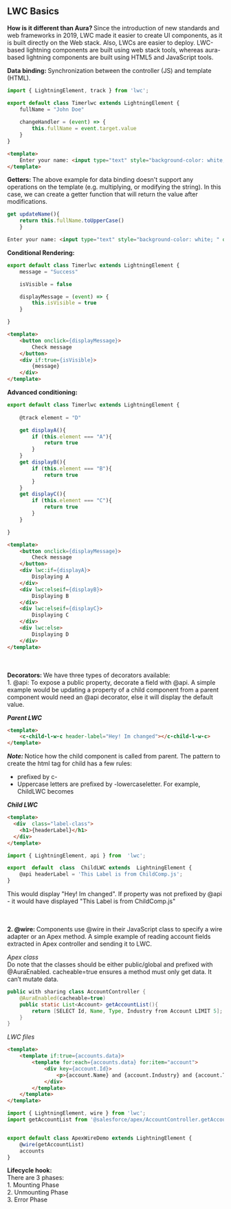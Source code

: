 ## LWC Basics

<b>How is it different than Aura? </b>Since the introduction of new standards and web frameworks in 2019, LWC made it easier to create UI components, as it is built directly on the Web stack. Also, LWCs are easier to deploy. LWC-based lightning components are built using web stack tools, whereas aura-based lightning components are built using HTML5 and JavaScript tools.

<b>Data binding: </b>Synchronization between the controller (JS) and template (HTML). 

```javascript
import { LightningElement, track } from 'lwc';

export default class Timerlwc extends LightningElement {
    fullName = "John Doe"
    
    changeHandler = (event) => {
        this.fullName = event.target.value
    }
}
```

```html
<template>
    Enter your name: <input type="text" style="background-color: white; " onkeyup = {changeHandler}>{fullName}
</template>
```

<b>Getters: </b>The above example for data binding doesn't support any operations on the template (e.g. multiplying, or modifying the string). In this case, we can create a getter function that will return the value after modifications. 

```javascript
get updateName(){
    return this.fullName.toUpperCase()
    }
```

```html
Enter your name: <input type="text" style="background-color: white; " onkeyup = {changeHandler}>{updateName}
```

<b>Conditional Rendering: </b>

```javascript
export default class Timerlwc extends LightningElement {
    message = "Success"

    isVisible = false

    displayMessage = (event) => {
        this.isVisible = true
    }

}
```

```html
<template>
    <button onclick={displayMessage}>
        Check message
    </button>
    <div if:true={isVisible}>
        {message}
    </div>
</template>
```

<b>Advanced conditioning: </b>

```javascript
export default class Timerlwc extends LightningElement {
    
    @track element = "D"

    get displayA(){
        if (this.element === "A"){
            return true
        }
    }
    get displayB(){
        if (this.element === "B"){
            return true
        }
    }
    get displayC(){
        if (this.element === "C"){
            return true
        }
    }

}
```

```html
<template>
    <button onclick={displayMessage}>
        Check message
    </button>
    <div lwc:if={displayA}>
        Displaying A
    </div>
    <div lwc:elseif={displayB}>
        Displaying B
    </div>
    <div lwc:elseif={displayC}>
        Displaying C
    </div>
    <div lwc:else>
        Displaying D
    </div>
</template>
```
<br/>
<br/>
<b>Decorators: </b>We have three types of decorators available: 
<br/>1. @api: To expose a public property, decorate a field with @api. A simple example would be updating a property of a child component from a parent component would need an @api decorator, else it will display the default value. 

<b><i>Parent LWC</b></i>

```html
<template>
    <c-child-l-w-c header-label="Hey! Im changed"></c-child-l-w-c>
</template>
```

<b><i>Note: </i></b>Notice how the child component is called from parent. The pattern to create the html tag for child has a few rules: 
* prefixed by c-
* Uppercase letters are prefixed by -lowercaseletter. For example, ChildLWC  becomes <c-child-l-w-c>

<b><i>Child LWC</b></i>

```html
<template>
  <div  class="label-class">
    <h1>{headerLabel}</h1>
  </div>
</template>
```

```javascript
import { LightningElement, api } from  'lwc';

export  default  class  ChildLWC extends  LightningElement {
    @api headerLabel = 'This Label is from ChildComp.js';
}
```

This would display "Hey! Im changed". If property was not prefixed by @api - it would have displayed "This Label is from ChildComp.js"

<br/><br/><b>2. @wire: </b>Components use @wire in their JavaScript class to specify a wire adapter or an Apex method. A simple example of reading account fields extracted in Apex controller and sending it to LWC. 

<i>Apex class</i>
<br/>Do note that the classes should be either public/global and prefixed with @AuraEnabled. cacheable=true ensures a method must only get data. It can’t mutate data.

```java
public with sharing class AccountController {
    @AuraEnabled(cacheable=true)
    public static List<Account> getAccountList(){
        return [SELECT Id, Name, Type, Industry from Account LIMIT 5];
    }
}
```

<i>LWC files</i>

```html
<template>
    <template if:true={accounts.data}>
        <template for:each={accounts.data} for:item="account">
            <div key={account.Id}>
                <p>{account.Name} and {account.Industry} and {account.Type}</p>
            </div>
        </template>
    </template>
</template>
```

```javascript
import { LightningElement, wire } from 'lwc';
import getAccountList from '@salesforce/apex/AccountController.getAccountList';


export default class ApexWireDemo extends LightningElement {
    @wire(getAccountList)
    accounts
}
```

<b>Lifecycle hook: </b>
<br/>There are 3 phases: <br/>1. Mounting Phase <br/>2. Unmounting Phase <br/>3. Error Phase
